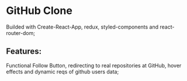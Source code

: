 # GitHub Clone

Builded with Create-React-App, redux, styled-components and react-router-dom;

## Features:

Functional Follow Button, redirecting to real repositories at GitHub, hover effects and dynamic reqs of github users data;
